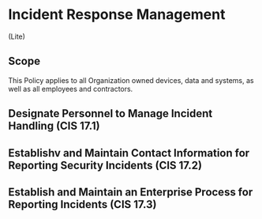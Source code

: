 # Incident Response Management
(Lite)
## Scope
This Policy applies to all Organization owned devices, data and systems, as well as all employees and contractors.
## Designate Personnel to Manage Incident Handling (CIS 17.1)

## Establishv and Maintain Contact Information for Reporting Security Incidents (CIS 17.2)

## Establish and Maintain an Enterprise Process for Reporting Incidents (CIS 17.3)